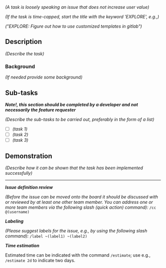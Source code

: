 *(A task is loosely speaking an issue that does not increase user value)*

*(If the task is time-capped, start the title with the keyword 'EXPLORE', e.g.,)*

*("EXPLORE: Figure out how to use customized templates in gitlab")*

## Description
*(Describe the task)*

### Background
*(If needed provide some background)*

## Sub-tasks

***Note!, this section should be completed by a developer and not necessarily the feature requester***

*(Describe the sub-tasks to be carried out, preferably in the form of a list)*
* [ ] *(task 1)*
* [ ] *(task 2)*
* [ ] *(task 3)*

## Demonstration
*(Describe how it can be shown that the task has been implemented successfully)*

______________________________________________________________

***Issue definition review***

*(Before the issue can be moved onto the board it should be discussed with or reviewed by at least one other team member. You can address one or more team members via the following slash (quick action) command):*
`/cc @(username)`

***Labeling***

*(Please suggest labels for the issue, e.g., by using the following slash command):*
`/label ~(label1) ~(label2)`

***Time estimation***

Estimated time can be indicated with the command `/estimate`; use e.g., `/estimate 2d` to indicate two days.

